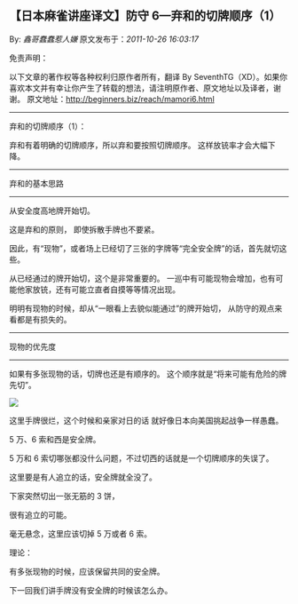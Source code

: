 ## 【日本麻雀讲座译文】防守 6—弃和的切牌顺序（1）

By: _鑫哥蠢蠢惹人嫌_ 原文发布于：_2011-10-26 16:03:17_

免责声明：

以下文章的著作权等各种权利归原作者所有，翻译 By
SeventhTG（XD）。如果你喜欢本文并有幸让你产生了转载的想法，请注明原作者、原文地址以及译者，谢谢。
原文地址：http://beginners.biz/reach/mamori6.html

---

弃和的切牌顺序（1）：

弃和有着明确的切牌顺序，所以弃和要按照切牌顺序。
这样放铳率才会大幅下降。

---

弃和的基本思路

---

从安全度高地牌开始切。

这是弃和的原则，
即使拆散手牌也不要紧。

因此，有“现物”，或者场上已经切了三张的字牌等“完全安全牌”的话，首先就切这些。

从已经通过的牌开始切，这个是非常重要的。
一巡中有可能现物会增加，也有可能他家放铳，还有可能立直者自摸等等情况出现。

明明有现物的时候，却从“一眼看上去貌似能通过”的牌开始切，
从防守的观点来看都是有损失的。

---

现物的优先度

---

如果有多张现物的话，切牌也还是有顺序的。
这个顺序就是“将来可能有危险的牌先切”。

![](http://s6.sinaimg.cn/middle/7f78b76fgb02f3ce3af65&690)

这里手牌很烂，这个时候和亲家对日的话
就好像日本向美国挑起战争一样愚蠢。

5 万、6 索和西是安全牌。

5 万和 6 索切哪张都没什么问题，不过切西的话就是一个切牌顺序的失误了。

这里要是有人追立的话，安全牌就全没了。

下家突然切出一张无筋的 3 饼，

很有追立的可能。

毫无悬念，这里应该切掉 5 万或者 6 索。

理论：

有多张现物的时候，应该保留共同的安全牌。

下一回我们讲手牌没有安全牌的时候该怎么办。
